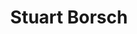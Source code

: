 ---
title: "Stuart Borsch"
excerpt: "Project Participant"
sidebar:
  - title: "Stuart Borsch"
    text: "Project Participant"
    links:
        label: "Website"
        icon: "fas fa-fw fa-link"
        url: "https://www.assumption.edu/people-and-departments/directory/stuart-borsch-phd"
toc: true
toc_sticky: true
layout: single
---